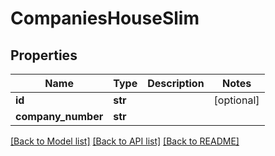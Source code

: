 # CompaniesHouseSlim

## Properties
Name | Type | Description | Notes
------------ | ------------- | ------------- | -------------
**id** | **str** |  | [optional] 
**company_number** | **str** |  | 

[[Back to Model list]](../README.md#documentation-for-models) [[Back to API list]](../README.md#documentation-for-api-endpoints) [[Back to README]](../README.md)


